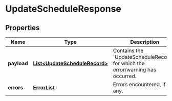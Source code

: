 
# UpdateScheduleResponse

## Properties
Name | Type | Description | Notes
------------ | ------------- | ------------- | -------------
**payload** | [**List&lt;UpdateScheduleRecord&gt;**](UpdateScheduleRecord.md) | Contains the &#x60;UpdateScheduleRecords&#x60; for which the error/warning has occurred. |  [optional]
**errors** | [**ErrorList**](ErrorList.md) | Errors encountered, if any. |  [optional]



